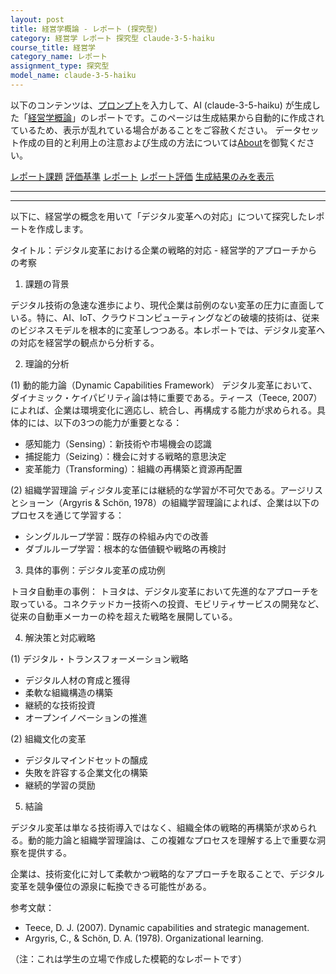```yaml
---
layout: post
title: 経営学概論 - レポート (探究型)
category: 経営学 レポート 探究型 claude-3-5-haiku
course_title: 経営学
category_name: レポート
assignment_type: 探究型
model_name: claude-3-5-haiku
---
```


以下のコンテンツは、[プロンプト](https://github.com/takedatoshiyuki/synthetic_assignments/tree/main/generated/経営学/claude-3-5-haiku/prompt_レポート-探究型.md)を入力して、AI (claude-3-5-haiku) が生成した「[経営学概論](/contents/経営学/)」のレポートです。このページは生成結果から自動的に作成されているため、表示が乱れている場合があることをご容赦ください。
データセット作成の目的と利用上の注意および生成の方法については[About](/About)を御覧ください。

[レポート課題](../レポート課題-探究型)
[評価基準](../評価基準-探究型)
[レポート](../レポート-探究型)
[レポート評価](../レポート評価-探究型)
[生成結果のみを表示](https://github.com/takedatoshiyuki/synthetic_assignments/tree/main/generated/経営学/claude-3-5-haiku/レポート-探究型.md)
  

***
***
  
以下に、経営学の概念を用いて「デジタル変革への対応」について探究したレポートを作成します。

タイトル：デジタル変革における企業の戦略的対応 - 経営学的アプローチからの考察

1. 課題の背景

デジタル技術の急速な進歩により、現代企業は前例のない変革の圧力に直面している。特に、AI、IoT、クラウドコンピューティングなどの破壊的技術は、従来のビジネスモデルを根本的に変革しつつある。本レポートでは、デジタル変革への対応を経営学の観点から分析する。

2. 理論的分析

(1) 動的能力論（Dynamic Capabilities Framework）
デジタル変革において、ダイナミック・ケイパビリティ論は特に重要である。ティース（Teece, 2007）によれば、企業は環境変化に適応し、統合し、再構成する能力が求められる。具体的には、以下の3つの能力が重要となる：
- 感知能力（Sensing）：新技術や市場機会の認識
- 捕捉能力（Seizing）：機会に対する戦略的意思決定
- 変革能力（Transforming）：組織の再構築と資源再配置

(2) 組織学習理論
ディジタル変革には継続的な学習が不可欠である。アージリスとショーン（Argyris & Schön, 1978）の組織学習理論によれば、企業は以下のプロセスを通じて学習する：
- シングルループ学習：既存の枠組み内での改善
- ダブルループ学習：根本的な価値観や戦略の再検討

3. 具体的事例：デジタル変革の成功例

トヨタ自動車の事例：
トヨタは、デジタル変革において先進的なアプローチを取っている。コネクテッドカー技術への投資、モビリティサービスの開発など、従来の自動車メーカーの枠を超えた戦略を展開している。

4. 解決策と対応戦略

(1) デジタル・トランスフォーメーション戦略
- デジタル人材の育成と獲得
- 柔軟な組織構造の構築
- 継続的な技術投資
- オープンイノベーションの推進

(2) 組織文化の変革
- デジタルマインドセットの醸成
- 失敗を許容する企業文化の構築
- 継続的学習の奨励

5. 結論

デジタル変革は単なる技術導入ではなく、組織全体の戦略的再構築が求められる。動的能力論と組織学習理論は、この複雑なプロセスを理解する上で重要な洞察を提供する。

企業は、技術変化に対して柔軟かつ戦略的なアプローチを取ることで、デジタル変革を競争優位の源泉に転換できる可能性がある。

参考文献：
- Teece, D. J. (2007). Dynamic capabilities and strategic management.
- Argyris, C., & Schön, D. A. (1978). Organizational learning.

（注：これは学生の立場で作成した模範的なレポートです）
